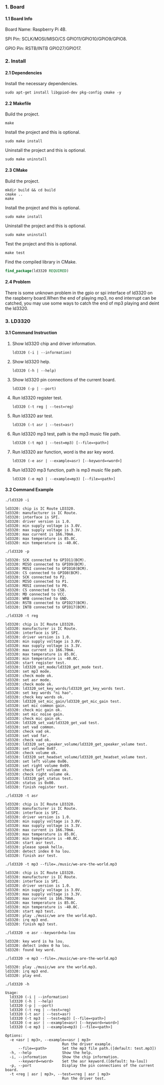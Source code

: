 ### 1. Board

#### 1.1 Board Info

Board Name: Raspberry Pi 4B.

SPI Pin: SCLK/MOSI/MISO/CS GPIO11/GPIO10/GPIO9/GPIO8.

GPIO Pin: RSTB/INTB GPIO27/GPIO17.

### 2. Install

#### 2.1 Dependencies

Install the necessary dependencies.

```shell
sudo apt-get install libgpiod-dev pkg-config cmake -y
```

#### 2.2 Makefile

Build the project.

```shell
make
```

Install the project and this is optional.

```shell
sudo make install
```

Uninstall the project and this is optional.

```shell
sudo make uninstall
```

#### 2.3 CMake

Build the project.

```shell
mkdir build && cd build 
cmake .. 
make
```

Install the project and this is optional.

```shell
sudo make install
```

Uninstall the project and this is optional.

```shell
sudo make uninstall
```

Test the project and this is optional.

```shell
make test
```

Find the compiled library in CMake. 

```cmake
find_package(ld3320 REQUIRED)
```

#### 2.4 Problem

There is some unknown problem in the gpio or spi interface of ld3320 on the raspberry board.When the end of playing mp3, no end interrupt can be catched, you may use some ways to catch the end of mp3 playing and deint the ld3320.

### 3. LD3320

#### 3.1 Command Instruction

1. Show ld3320 chip and driver information.

   ```shell
   ld3320 (-i | --information)
   ```

2. Show ld3320 help.

   ```shell
   ld3320 (-h | --help)
   ```

3. Show ld3320 pin connections of the current board.

   ```shell
   ld3320 (-p | --port)
   ```

4. Run ld3320 register test.

   ```shell
   ld3320 (-t reg | --test=reg)
   ```

5. Run ld3320 asr test.

   ```shell
   ld3320 (-t asr | --test=asr)
   ```

6. Run ld3320 mp3 test, path is the mp3 music file path.

   ```shell
   ld3320 (-t mp3 | --test=mp3) [--file=<path>]
   ```

7. Run ld3320 asr function, word is the asr key word. 

   ```shell
   ld3320 (-e asr | --example=asr) [--keyword=<word>]
   ```

8. Run ld3320 mp3 function, path is mp3 music file path. 

   ```shell
   ld3320 (-e mp3 | --example=mp3) [--file=<path>]
   ```

#### 3.2 Command Example

```shell
./ld3320 -i

ld3320: chip is IC Route LD3320.
ld3320: manufacturer is IC Route.
ld3320: interface is SPI.
ld3320: driver version is 1.0.
ld3320: min supply voltage is 3.0V.
ld3320: max supply voltage is 3.3V.
ld3320: max current is 166.70mA.
ld3320: max temperature is 85.0C.
ld3320: min temperature is -40.0C.
```

```shell
./ld3320 -p

ld3320: SCK connected to GPIO11(BCM).
ld3320: MISO connected to GPIO9(BCM).
ld3320: MOSI connected to GPIO10(BCM).
ld3320: CS connected to GPIO8(BCM).
ld3320: SCK connected to P2.
ld3320: MISO connected to P1.
ld3320: MOSI connected to P0.
ld3320: CS connected to CSB.
ld3320: MD connected to VCC.
ld3320: WRB connected to GND.
ld3320: RSTB connected to GPIO27(BCM).
ld3320: INTB connected to GPIO17(BCM).
```

```shell
./ld3320 -t reg

ld3320: chip is IC Route LD3320.
ld3320: manufacturer is IC Route.
ld3320: interface is SPI.
ld3320: driver version is 1.0.
ld3320: min supply voltage is 3.0V.
ld3320: max supply voltage is 3.3V.
ld3320: max current is 166.70mA.
ld3320: max temperature is 85.0C.
ld3320: min temperature is -40.0C.
ld3320: start register test.
ld3320: ld3320_set_mode/ld3320_get_mode test.
ld3320: set mp3 mode.
ld3320: check mode ok.
ld3320: set asr mode.
ld3320: check mode ok.
ld3320: ld3320_set_key_words/ld3320_get_key_words test.
ld3320: set key words "ni hao".
ld3320: check key words ok.
ld3320: ld3320_set_mic_gain/ld3320_get_mic_gain test.
ld3320: set mic common gain.
ld3320: check mic gain ok.
ld3320: set mic noise gain.
ld3320: check mic gain ok.
ld3320: ld3320_set_vad/ld3320_get_vad test.
ld3320: set vad common.
ld3320: check vad ok.
ld3320: set vad far.
ld3320: check vad ok.
ld3320: ld3320_set_speaker_volume/ld3320_get_speaker_volume test.
ld3320: set volume 0x07.
ld3320: check volume ok.
ld3320: ld3320_set_headset_volume/ld3320_get_headset_volume test.
ld3320: set left volume 0x06.
ld3320: set right volume 0x09.
ld3320: check left volume ok.
ld3320: check right volume ok.
ld3320: ld3320_get_status test.
ld3320: status is 0x00.
ld3320: finish register test.
```

```shell
./ld3320 -t asr

ld3320: chip is IC Route LD3320.
ld3320: manufacturer is IC Route.
ld3320: interface is SPI.
ld3320: driver version is 1.0.
ld3320: min supply voltage is 3.0V.
ld3320: max supply voltage is 3.3V.
ld3320: max current is 166.70mA.
ld3320: max temperature is 85.0C.
ld3320: min temperature is -40.0C.
ld3320: start asr test.
ld3320: please speak hello.
ld3320: detect index 0 ha lou.
ld3320: finish asr test.
```

```shell
./ld3320 -t mp3 --file=./music/we-are-the-world.mp3

ld3320: chip is IC Route LD3320.
ld3320: manufacturer is IC Route.
ld3320: interface is SPI.
ld3320: driver version is 1.0.
ld3320: min supply voltage is 3.0V.
ld3320: max supply voltage is 3.3V.
ld3320: max current is 166.70mA.
ld3320: max temperature is 85.0C.
ld3320: min temperature is -40.0C.
ld3320: start mp3 test.
ld3320: play ./music/we are the world.mp3.
ld3320: irq mp3 end.
ld3320: finish mp3 test.
```

```shell
./ld3320 -e asr --keyword=ha-lou

ld3320: key word is ha lou.
ld3320: detect index 0 ha lou.
ld3320: found key word.
```

```shell
./ld3320 -e mp3 --file=./music/we-are-the-world.mp3

ld3320: play ./music/we are the world.mp3.
ld3320: irq mp3 end.
ld3320: play end.
```

```shell
./ld3320 -h

Usage:
  ld3320 (-i | --information)
  ld3320 (-h | --help)
  ld3320 (-p | --port)
  ld3320 (-t reg | --test=reg)
  ld3320 (-t asr | --test=asr)
  ld3320 (-t mp3 | --test=mp3) [--file=<path>]
  ld3320 (-e asr | --example=asr) [--keyword=<word>]
  ld3320 (-e mp3 | --example=mp3) [--file=<path>]

Options:
  -e <asr | mp3>, --example=<asr | mp3>
                          Run the driver example.
      --file=<path>       Set the mp3 file path.([default: test.mp3])
  -h, --help              Show the help.
  -i, --information       Show the chip information.
      --keyword=<word>    Set the asr keyword.([default: ha-lou])
  -p, --port              Display the pin connections of the current board.
  -t <reg | asr | mp3>, --test=<reg | asr | mp3>
                          Run the driver test.
```


